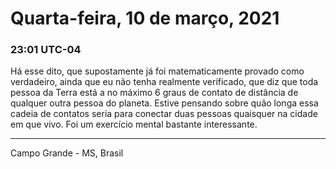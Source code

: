 # Quarta-feira, 10 de março, 2021

### 23:01 UTC-04

Há esse dito, que supostamente já foi matematicamente provado como verdadeiro, ainda
que eu não tenha realmente verificado, que diz que toda pessoa da Terra está a no
máximo 6 graus de contato de distância de qualquer outra pessoa do planeta. Estive
pensando sobre quão longa essa cadeia de contatos seria para conectar duas pessoas
quaisquer na cidade em que vivo. Foi um exercício mental bastante interessante.

---

Campo Grande - MS, Brasil
